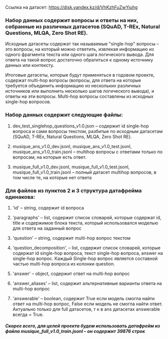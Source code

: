 Ссылка на датасет: https://disk.yandex.kz/d/VhKzhFuZwYiuhg

### Набор данных содержит вопросы и ответы на них, собранные из различных датасетов (SQuAD, T-REx, Natural Questions, MLQA, Zero Shot RE). 

Исходные датасеты содержат так называемые "single-hop" вопросы – это вопросы, на который можно ответить, извлекая информацию из одного фрагмента текста или одного шага логического вывода. 
Для ответа на такой вопрос достаточно обратиться к одному источнику данных или контексту.

Итоговые датасеты, которые будут применяться в годовом проекте, содержат multi-hop вопросы (вопросы, для ответа на которые требуется объединить информацию из нескольких различных источников или выполнить несколько шагов логического вывода), и ответы на эти вопросы. Multi-hop вопросы составлены из исходных single-hop вопросов.

### Набор данных содержит следующие файлы:
1. dev_test_singlehop_questions_v1.0.json – содержит id single-hop вопроса и сами вопросы текстом, разбитые по исходным датасетам (SQuAD, T-REx, Natural Questions, MLQA, Zero Shot RE).

2. musique_ans_v1.0_dev.jsonl, musique_ans_v1.0_test.jsonl, musique_ans_v1.0_train.jsonl – multihop вопросы с ответами только по вопросам, на которые есть ответ. 

3. musique_full_v1.0_dev.jsonl, musique_full_v1.0_test.jsonl, musique_full_v1.0_train.jsonl – полный датасет multihop вопросов, в том числе те, на которые нет ответа

### Для файлов из пунктов 2 и 3 структура датафрейма одинакова:
1. 'id' – string, содержит id вопроса

2. 'paragraphs' – list, содержит список словарей, которые содержат id, title и содержимое блока текста, который использовался моделью для ответа на заданный вопрос

3. 'question' – string, содержит multi-hop вопрос текстом  

4. 'question_decomposition', – list, содержит список словарей, которые содержат id single-hop вопроса, текст single-hop вопроса, answer на single-hop вопрос. Каждый Single-hop вопрос является составной частью multi-hop вопроса из колонки question.

5. 'answer' – object, содержит ответ на multi-hop вопрос

6. 'answer_aliases' – list, содержит альтернативные варианты ответа на multi-hop вопрос

7. 'answerable' – boolean, содержит True если модель смогла найти ответ на multi-hop вопрос, False если модель не смогла найти ответ. Актуально только для full датасетов, т к в ans датасетах answerable всегда = True.

##### Скорее всего, для целей проекта будем использовать датафрейм из файла musique_full_v1.0_train.jsonl – он содержит 39876 строк